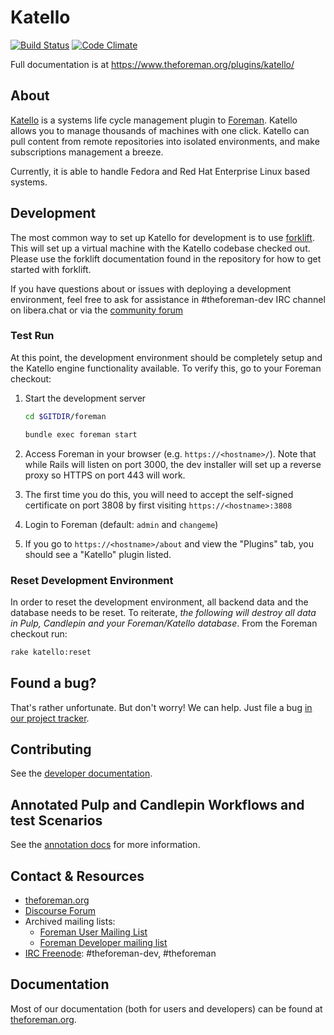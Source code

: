 # Katello

[![Build Status](https://ci.theforeman.org/buildStatus/icon?job=katello-nightly-release)](https://ci.theforeman.org/job/katello-nightly-release/)
[![Code Climate](https://codeclimate.com/github/Katello/katello/badges/gpa.svg)](https://codeclimate.com/github/Katello/katello)

Full documentation is at https://www.theforeman.org/plugins/katello/

## About

[Katello](https://www.theforeman.org/plugins/katello/) is a systems life cycle management
plugin to [Foreman](https://www.theforeman.org). Katello allows you to manage
thousands of machines with one click. Katello can pull content
from remote repositories into isolated environments, and make subscriptions
management a breeze.

Currently, it is able to handle Fedora and Red Hat Enterprise
Linux based systems.

## Development

The most common way to set up Katello for development is to use
[forklift](https://github.com/theforeman/forklift).
This will set up a virtual machine with the Katello codebase checked out.
Please use the forklift documentation found in the repository for how
to get started with forklift.

If you have questions about or issues with deploying a development environment, feel free to ask
for assistance in #theforeman-dev IRC channel on libera.chat or via the
[community forum](https://community.theforeman.org/)

### Test Run

At this point, the development environment should be completely setup and the Katello engine functionality available. To verify this, go to your Foreman checkout:

1. Start the development server

    ```bash
    cd $GITDIR/foreman

    bundle exec foreman start
    ```

1. Access Foreman in your browser (e.g. `https://<hostname>/`). Note that while Rails will listen on port 3000, the dev installer will set up a reverse proxy so HTTPS on port 443 will work.
1. The first time you do this, you will need to accept the self-signed certificate on port 3808 by first visiting `https://<hostname>:3808`
1. Login to Foreman (default: `admin` and `changeme`)
1. If you go to `https://<hostname>/about` and view the "Plugins" tab, you should see a "Katello" plugin listed.

### Reset Development Environment

In order to reset the development environment, all backend data and the database needs to be reset. To reiterate, *the following will destroy all data in Pulp, Candlepin and your Foreman/Katello database*. From the Foreman checkout run:

```bash
rake katello:reset
```

## Found a bug?

That's rather unfortunate. But don't worry! We can help. Just file a bug
[in our project tracker](https://projects.theforeman.org/projects/katello).


## Contributing

See the [developer documentation](https://www.theforeman.org/plugins/katello/developers).

## Annotated Pulp and Candlepin Workflows and test Scenarios

See the [annotation docs](./test/scenarios/annotations/README.md) for more information.

## Contact & Resources

 * [theforeman.org](https://theforeman.org/plugins/katello)
 * [Discourse Forum](https://theforeman.org/support.html#DiscourseForum)
 * Archived mailing lists:
    * [Foreman User Mailing List](https://groups.google.com/forum/?fromgroups#!forum/foreman-users)
    * [Foreman Developer mailing list](https://groups.google.com/forum/?fromgroups#!forum/foreman-dev)
 * [IRC Freenode](https://theforeman.org/support.html#IRClivechat): #theforeman-dev, #theforeman

## Documentation

Most of our documentation (both for users and developers) can be found at
[theforeman.org](https://www.theforeman.org/plugins/katello).
